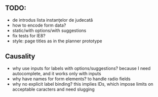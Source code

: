 TODO:
-----

* de introdus lista instanţelor de judecată
* how to encode form data?
* static/with options/with suggestions
* fix tests for IE8?
* style: page titles as in the planner prototype


Causality
---------

* why use inputs for labels with options/suggestions? because
  I need autocomplete, and it works only with inputs
* why have names for form elements? to handle radio fields
* why no explicit label binding? this implies IDs, which
  impose limits on acceptable caracters and need slugging
